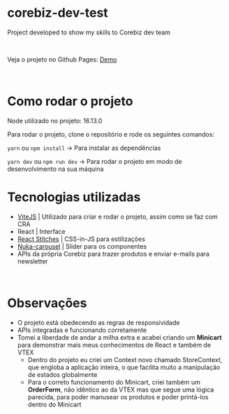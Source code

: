 # corebiz-dev-test
Project developed to show my skills to Corebiz dev team

<br />
<p>Veja o projeto no Github Pages: <a href="https://bit.ly/3DUH8Nl">Demo</a></p>
<br />

<h1>Como rodar o projeto</h1>

<p>Node utilizado no projeto: 16.13.0</p>

<p>Para rodar o projeto, clone o repositório e rode os seguintes comandos:</p>


<p><code>yarn</code> ou <code>npm install</code> -> Para instalar as dependências</p>

<p><code>yarn dev</code> ou <code>npm run dev</code> -> Para rodar o projeto em modo de desenvolvimento na sua máquina</p>


<h1>Tecnologias utilizadas</h1>
<ul>
  <li><a href="https://vitejs.dev">ViteJS</a> | Utilizado para criar e rodar o projeto, assim como se faz com CRA</li>
  <li>React | Interface</li>
  <li><a href="https://stitches.dev">React Stitches</a> | CSS-in-JS para estilizações</li>
  <li><a href="https://github.com/FormidableLabs/nuka-carousel">Nuka-carousel</a> | Slider para os componentes</li>
  <li>APIs da própria Corebiz para trazer produtos e enviar e-mails para newsletter</li>
</ul>
<br />

<h1>Observações</h1>
<ul>
  <li>O projeto está obedecendo as regras de responsividade</li>
  <li>APIs integradas e funcionando corretamente</li>
  <li>
    Tomei a liberdade de andar a milha extra e acabei criando um <strong>Minicart</strong> para demonstrar mais meus conhecimentos de React e também de VTEX
    <ul>
      <li>Dentro do projeto eu criei um Context novo chamado StoreContext, que engloba a aplicação inteira, o que facilita muito a manipulação de estados globalmente</li>
      <li>Para o correto funcionamento do Minicart, criei também um <strong>OrderForm</strong>, não idêntico ao da VTEX mas que segue uma lógica parecida, para poder manusear os produtos e poder printá-los dentro do Minicart</li>
    </ul>
  </li>
</ul>
